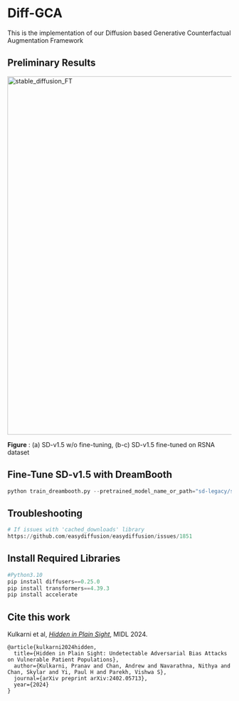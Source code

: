 # Diff-GCA
This is the implementation of our Diffusion based Generative Counterfactual Augmentation Framework

## Preliminary Results
<img width="804" alt="stable_diffusion_FT" src="https://github.com/user-attachments/assets/1d008925-6e87-4cef-8cb9-3e95ac3bda62" />

**Figure** : (a) SD-v1.5 w/o fine-tuning, (b-c) SD-v1.5 fine-tuned on RSNA dataset 

## Fine-Tune SD-v1.5 with DreamBooth
```python
python train_dreambooth.py --pretrained_model_name_or_path="sd-legacy/stable-diffusion-v1-5" --instance_data_dir="../CXR/datasets/rsna/" --output_dir="saved_models/" --instance_prompt="photo of a Chest X-ray" --resolution=512 --train_batch_size=1 --gradient_accumulation_steps=1 --learning_rate=5e-6 --lr_scheduler="constant" --lr_warmup_steps=0 --max_train_steps=4000
```

## Troubleshooting
```python
# If issues with 'cached_downloads' library
https://github.com/easydiffusion/easydiffusion/issues/1851
```

## Install Required Libraries
```python
#Python3.10
pip install diffusers==0.25.0
pip install transformers==4.39.3
pip install accelerate
```

## Cite this work
Kulkarni et al, [*Hidden in Plain Sight*](https://arxiv.org/abs/2402.05713), MIDL 2024.
```
@article{kulkarni2024hidden,
  title={Hidden in Plain Sight: Undetectable Adversarial Bias Attacks on Vulnerable Patient Populations},
  author={Kulkarni, Pranav and Chan, Andrew and Navarathna, Nithya and Chan, Skylar and Yi, Paul H and Parekh, Vishwa S},
  journal={arXiv preprint arXiv:2402.05713},
  year={2024}
}
